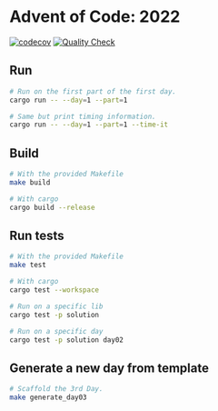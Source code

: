 # Advent of Code: 2022

[![codecov](https://codecov.io/gh/yitsushi/advent-of-code-2022/branch/main/graph/badge.svg)](https://codecov.io/gh/yitsushi/advent-of-code-2022)
[![Quality Check](https://github.com/yitsushi/advent-of-code-2022/actions/workflows/quality-check.yaml/badge.svg)](https://github.com/yitsushi/advent-of-code-2022/actions/workflows/quality-check.yaml)

## Run

```bash
# Run on the first part of the first day.
cargo run -- --day=1 --part=1

# Same but print timing information.
cargo run -- --day=1 --part=1 --time-it
```

## Build

```bash
# With the provided Makefile
make build

# With cargo
cargo build --release
```

## Run tests

```bash
# With the provided Makefile
make test

# With cargo
cargo test --workspace

# Run on a specific lib
cargo test -p solution

# Run on a specific day
cargo test -p solution day02
```

## Generate a new day from template

```bash
# Scaffold the 3rd Day. 
make generate_day03
```